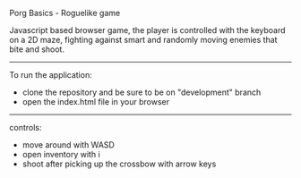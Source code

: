 Porg Basics - Roguelike game

Javascript based browser game, the player is controlled with the keyboard on a 2D
maze, fighting against smart and randomly moving enemies that bite and shoot.

---

To run the application:

- clone the repository and be sure to be on "development" branch
- open the index.html file in your browser

--- 

controls:
- move around with WASD
- open inventory with i
- shoot after picking up the crossbow with arrow keys


